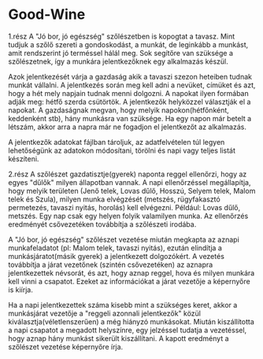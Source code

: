 # Good-Wine

1.rész
A "Jó bor, jó egészség" szőlészetben is kopogtat a tavasz. Mint tudjuk a szőlő szereti a gondoskodást, a munkát, de leginkább a munkást, amit rendszerint jó terméssel hálál meg. Sok segítőre van szüksége a szőlészetnek, így a munkára jelentkezőknek egy alkalmazás készül.

Azok jelentkezését várja a gazdaság akik a tavaszi szezon heteiben tudnak munkát vállalni. A jelentkezés során meg kell adni a nevüket, címüket és azt, hogy a hét mely napjain tudnak menni dolgozni. A napokat ilyen formában adják meg: hétfő szerda csütörtök. A jelentkezők helyközzel választják el a napokat. A gazdaságnak megvan, hogy melyik napokon(hétfőnként, keddenként stb), hány munkásra van szüksége. Ha egy napon már betelt a létszám, akkor arra a napra már ne fogadjon el jelentkezőt az alkalmazás.

A jelentkezők adatokat fájlban tároljuk, az adatfelvételen túl legyen lehetőségünk az adatokon módosítani, törölni és napi vagy teljes listát készíteni.

2.rész
A szőlészet gazdatisztje(gyerek) naponta reggel ellenőrzi, hogy az egyes "dűlők" milyen állapotban vannak. A napi ellenőrzéssel megállapítja, hogy melyik területen (Jenő telek, Lovas dűlő, Hosszú, Selyem telek, Malom telek és Szula),  milyen munka elvégzését (metszés, rügyfakasztó permetezés, tavaszi nyitás, horolás) kell elvégezni. Például: Lovas dűlő, metszés. Egy nap csak egy helyen folyik valamilyen munka. Az ellenőrzés  eredményét csővezetéken továbbítja a szőlészeti irodába. 

A "Jó bor, jó egészség" szőlészet vezetése miután megkapta az aznapi munkafeladatot (pl: Malom telek, tavaszi nyitás), ezután elindítja a munkásjáratot(másik gyerek) a jelentkezett dolgozókért. A vezetés továbbítja a járat vezetőnek (szintén csővezetéken) az aznapra jelentkezettek névsorát, és azt, hogy aznap reggel, hova és milyen munkára kell vinni a csapatot. Ezeket az információkat a járat vezetője a képernyőre is kiírja.

Ha a napi jelentkezettek száma kisebb mint a szükséges keret, akkor a munkásjárat vezetője a "reggeli azonnali jelentkezők" közül kiválasztja(véletlenszerűen) a még hiányzó munkásokat. Miután kiszállította a napi csapatot a megadott helyszínre, egy jelzéssel tudatja a vezetéssel, hogy aznap hány munkást sikerült kiszállítani. A kapott eredményt a szőlészet vezetése képernyőre írja.
